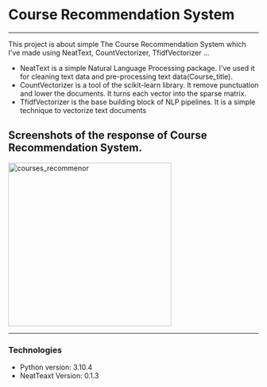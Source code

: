 # **Course Recommendation System**
***
This project is about simple The Course Recommendation System which I've made using NeatText, CountVectorizer, TfidfVectorizer ...<br>
* NeatText is a simple Natural Language Processing package. I've used it for cleaning text data and pre-processing text data(Course_title).
* CountVectorizer is a tool of the scikit-learn library. It remove punctuation and lower the documents. It turns each vector into the sparse matrix. 
* TfidfVectorizer is the base building block of NLP pipelines. It is a simple technique to vectorize text documents

## Screenshots of the response of Course Recommendation System.

<img width="328" alt="courses_recommenor" src="https://user-images.githubusercontent.com/65063352/167835865-57dce8a5-1055-4072-8285-ea047775cd80.png">

***
### Technologies 
* Python version: 3.10.4
* NeatTeaxt Version: 0.1.3
